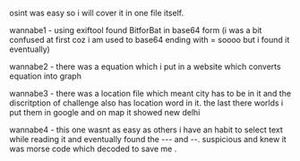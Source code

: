 osint was easy so i will cover it in one file itself.

wannabe1 - using exiftool found BitforBat in base64 form (i was a bit confused at first coz i am used to base64 ending with = soooo but i found it eventually)

wannabe2 - there was a equation which i put in a website which converts equation into graph

wannabe3 - there was a location file which meant city has to be in it and the discritption of challenge also has location word in it. the last there worlds 
i put them in google and on map it showed new delhi

wannabe4 - this one wasnt as easy as others i have an habit to select text while reading it and eventually found the --- and --. suspicious   and knew it was 
morse code which decoded to save me . 
